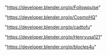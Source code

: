 "https://developer.blender.org/p/Followpulse"

"https://developer.blender.org/p/CosmoHQ"

"https://developer.blender.org/p/cadtofu"

"https://developer.blender.org/p/Henryusa121"

"https://developer.blender.org/p/blocles4u"

